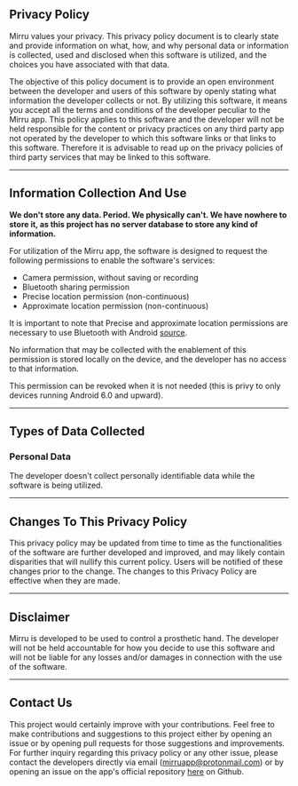 ## Privacy Policy

Mirru values your privacy. This privacy policy document is to clearly state and provide information on what, how, and why personal data or information is collected, used and disclosed when this software is utilized, and the choices you have associated with that data. 

The objective of this policy document is to provide an open environment between the developer and users of this software by openly stating what information the developer collects or not.
By utilizing this software, it means you accept all the terms and conditions of the developer peculiar to the Mirru app.
This policy applies to this software and the developer will not be held responsible for the content or privacy practices on any third party app not operated by the developer to which this software links or that links to this software.
Therefore it is advisable to read up on the privacy policies of third party services that may be linked to this software.

<HR>

## Information Collection And Use

**We don't store any data. Period. We physically can't. We have nowhere to store it, as this project has no server database to store any kind of information.**

For utilization of the Mirru app, the software is designed to request the following permissions to enable the software's services:

- Camera permission, without saving or recording
- Bluetooth sharing permission
- Precise location permission (non-continuous)
- Approximate location permission (non-continuous)

It is important to note that Precise and approximate location permissions are necessary to use Bluetooth with Android [source](https://developer.android.com/guide/topics/connectivity/bluetooth).

No information that may be collected with the enablement of this permission is stored locally on the device, and the developer has no access to that information.

This permission can be revoked when it is not needed (this is privy to only devices running Android 6.0 and upward).

<HR>

## Types of Data Collected

### Personal Data

The developer doesn't collect personally identifiable data while the software is being utilized.

<HR>

## Changes To This Privacy Policy

This privacy policy may be updated from time to time as the functionalities of the software are further developed and improved, and may likely contain disparities that will nullify this current policy.
Users will be notified of these changes prior to the change. The changes to this Privacy Policy are effective when they are made.

<HR>
       
## Disclaimer   

Mirru is developed to be used to control a prosthetic hand.
The developer will not be held accountable for how you decide to use this software and will not be liable for any losses and/or damages in connection with the use of the software.

<HR>

## Contact Us

This project would certainly improve with your contributions.
Feel free to make contributions and suggestions to this project either by opening an issue or by opening pull requests for those suggestions and improvements.
For further inquiry regarding this privacy policy or any other issue, please contact the developers directly via email (mirruapp@protonmail.com) or by opening an issue on the app's official repository [here](https://github.com/mirru-app/mirru-android/issues/new) on Github.
